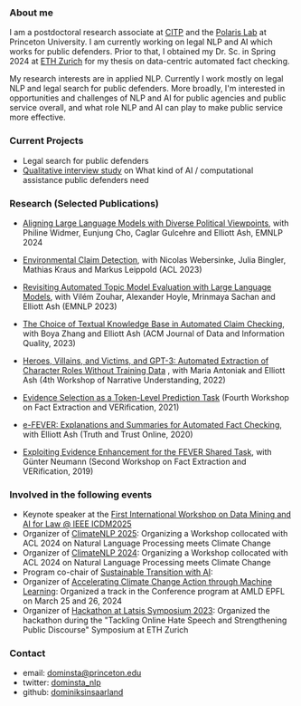 ### About me

I am a postdoctoral research associate at [CITP](https://citp.princeton.edu/citp-people/dominik-stammbach/) and the [Polaris Lab](https://www.polarislab.org/) at Princeton University. I am currently working on legal NLP and AI which works for public defenders. Prior to that, I obtained my Dr. Sc. in Spring 2024 at [ETH Zurich](https://ethz.ch/en.html) for my thesis on data-centric automated fact checking.

My research interests are in applied NLP. Currently I work mostly on legal NLP and legal search for public defenders. More broadly, I'm interested in opportunities and challenges of NLP and AI for public agencies and public service overall, and what role NLP and AI can play to make public service more effective.

### Current Projects

- Legal search for public defenders
- [Qualitative interview study](https://coda.io/@inyoungcheong/ai-for-public-defense) on What kind of AI / computational assistance public defenders need

### Research (Selected Publications)

- [Aligning Large Language Models with Diverse Political Viewpoints](https://aclanthology.org/2024.emnlp-main.412/), with Philine Widmer, Eunjung Cho, Caglar Gulcehre and Elliott Ash, EMNLP 2024

- [Environmental Claim Detection](https://aclanthology.org/2023.acl-short.91/), with Nicolas Webersinke, Julia Bingler, Mathias Kraus and Markus Leippold (ACL 2023)

- [Revisiting Automated Topic Model Evaluation with Large Language Models](https://aclanthology.org/2023.emnlp-main.581/), with Vilém Zouhar, Alexander Hoyle, Mrinmaya Sachan and Elliott Ash (EMNLP 2023)

- [The Choice of Textual Knowledge Base in Automated Claim Checking](https://dl.acm.org/doi/full/10.1145/3561389), with Boya Zhang and Elliott Ash (ACM Journal of Data and Information Quality, 2023)

- [Heroes, Villains, and Victims, and GPT-3: Automated Extraction of Character Roles Without Training Data](https://aclanthology.org/2022.wnu-1.6/) , with Maria Antoniak and Elliott Ash (4th Workshop of Narrative Understanding, 2022)

- [Evidence Selection as a Token-Level Prediction Task](https://aclanthology.org/2021.fever-1.2/) (Fourth Workshop on Fact Extraction and VERification, 2021)

- [e-FEVER: Explanations and Summaries for Automated Fact Checking](https://www.research-collection.ethz.ch/handle/20.500.11850/453826), with Elliott Ash (Truth and Trust Online, 2020)

- [Exploiting Evidence Enhancement for the FEVER Shared Task](https://aclanthology.org/D19-6616/), with Günter Neumann (Second Workshop on Fact Extraction and VERification, 2019)

### Involved in the following events

- Keynote speaker at the [First International Workshop on Data Mining and AI for Law @ IEEE ICDM2025](https://dmail-workshop.github.io/DMAIL2025/program/)
- Organizer of [ClimateNLP 2025](https://nlp4climate.github.io/): Organizing a Workshop collocated with ACL 2024 on Natural Language Processing meets Climate Change
- Organizer of [ClimateNLP 2024](https://nlp4climate.github.io/climatenlp2024/): Organizing a Workshop collocated with ACL 2024 on Natural Language Processing meets Climate Change
- Program co-chair of [Sustainable Transition with AI](https://stai.jeju.ai/):
- Organizer of [Accelerating Climate Change Action through Machine Learning](https://appliedmldays.org/): Organized a track in the Conference program at AMLD EPFL on March 25 and 26, 2024
- Organizer of [Hackathon at Latsis Symposium 2023](https://latsis2023.ethz.ch/hackathon.html): Organized the hackathon during the "Tackling Online Hate Speech and Strengthening Public Discourse" Symposium at ETH Zurich

### Contact

- email: [dominsta@princeton.edu](mailto:dominsta@princeton.edu)
- twitter: [dominsta_nlp](https://twitter.com/dominsta_nlp)
- github: [dominiksinsaarland](https://github.com/dominiksinsaarland)
